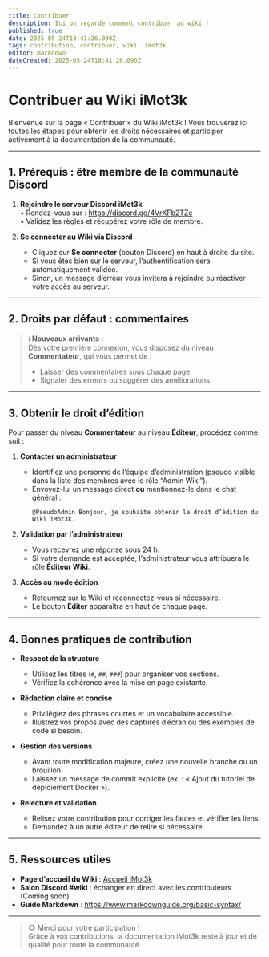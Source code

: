 ```yaml
---
title: Contribuer
description: Ici on regarde comment contribuer au wiki !
published: true
date: 2025-05-24T18:41:26.090Z
tags: contribution, contribuer, wiki, imot3k
editor: markdown
dateCreated: 2025-05-24T18:41:26.090Z
---
```


# Contribuer au Wiki iMot3k

Bienvenue sur la page « Contribuer » du Wiki iMot3k ! Vous trouverez ici toutes les étapes pour obtenir les droits nécessaires et participer activement à la documentation de la communauté.

---

## 1. Prérequis : être membre de la communauté Discord

1. **Rejoindre le serveur Discord iMot3k**  
   • Rendez-vous sur : https://discord.gg/4VrXFb2TZe  
   • Validez les règles et récupérez votre rôle de membre.

2. **Se connecter au Wiki via Discord**  
   - Cliquez sur **Se connecter** (bouton Discord) en haut à droite du site.  
   - Si vous êtes bien sur le serveur, l’authentification sera automatiquement validée.  
   - Sinon, un message d’erreur vous invitera à rejoindre ou réactiver votre accès au serveur.

---

## 2. Droits par défaut : commentaires

> ℹ️ **Nouveaux arrivants :**  
> Dès votre première connexion, vous disposez du niveau **Commentateur**, qui vous permet de :  
> - Laisser des commentaires sous chaque page.  
> - Signaler des erreurs ou suggérer des améliorations.  

---

## 3. Obtenir le droit d’édition

Pour passer du niveau **Commentateur** au niveau **Éditeur**, procédez comme suit :

1. **Contacter un administrateur**  
   - Identifiez une personne de l’équipe d’administration (pseudo visible dans la liste des membres avec le rôle “Admin Wiki”).  
   - Envoyez-lui un message direct **ou** mentionnez-le dans le chat général :  
     ```
     @PseudoAdmin Bonjour, je souhaite obtenir le droit d’édition du Wiki iMot3k.
     ```

2. **Validation par l’administrateur**  
   - Vous recevrez une réponse sous 24 h.  
   - Si votre demande est acceptée, l’administrateur vous attribuera le rôle **Éditeur Wiki**.

3. **Accès au mode édition**  
   - Retournez sur le Wiki et reconnectez-vous si nécessaire.  
   - Le bouton **Éditer** apparaîtra en haut de chaque page.

---

## 4. Bonnes pratiques de contribution

- **Respect de la structure**  
  - Utilisez les titres (`#`, `##`, `###`) pour organiser vos sections.  
  - Vérifiez la cohérence avec la mise en page existante.

- **Rédaction claire et concise**  
  - Privilégiez des phrases courtes et un vocabulaire accessible.  
  - Illustrez vos propos avec des captures d’écran ou des exemples de code si besoin.

- **Gestion des versions**  
  - Avant toute modification majeure, créez une nouvelle branche ou un brouillon.  
  - Laissez un message de commit explicite (ex. : « Ajout du tutoriel de déploiement Docker »).

- **Relecture et validation**  
  - Relisez votre contribution pour corriger les fautes et vérifier les liens.  
  - Demandez à un autre éditeur de relire si nécessaire.

---

## 5. Ressources utiles

- **Page d’accueil du Wiki** : [Accueil iMot3k](../Accueil)  
- **Salon Discord #wiki** : échanger en direct avec les contributeurs  (Coming soon)
- **Guide Markdown** : https://www.markdownguide.org/basic-syntax/

---

> 😊 Merci pour votre participation !  
> Grâce à vos contributions, la documentation iMot3k reste à jour et de qualité pour toute la communauté.
